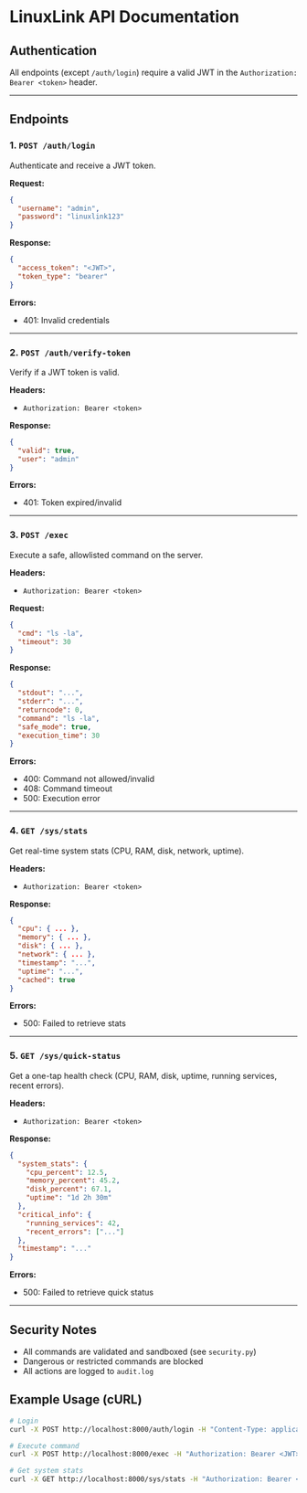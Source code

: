 # LinuxLink API Documentation

## Authentication
All endpoints (except `/auth/login`) require a valid JWT in the `Authorization: Bearer <token>` header.

---

## Endpoints

### 1. `POST /auth/login`
Authenticate and receive a JWT token.

**Request:**
```json
{
  "username": "admin",
  "password": "linuxlink123"
}
```
**Response:**
```json
{
  "access_token": "<JWT>",
  "token_type": "bearer"
}
```
**Errors:**
- 401: Invalid credentials

---

### 2. `POST /auth/verify-token`
Verify if a JWT token is valid.

**Headers:**
- `Authorization: Bearer <token>`

**Response:**
```json
{
  "valid": true,
  "user": "admin"
}
```
**Errors:**
- 401: Token expired/invalid

---

### 3. `POST /exec`
Execute a safe, allowlisted command on the server.

**Headers:**
- `Authorization: Bearer <token>`

**Request:**
```json
{
  "cmd": "ls -la",
  "timeout": 30
}
```
**Response:**
```json
{
  "stdout": "...",
  "stderr": "...",
  "returncode": 0,
  "command": "ls -la",
  "safe_mode": true,
  "execution_time": 30
}
```
**Errors:**
- 400: Command not allowed/invalid
- 408: Command timeout
- 500: Execution error

---

### 4. `GET /sys/stats`
Get real-time system stats (CPU, RAM, disk, network, uptime).

**Headers:**
- `Authorization: Bearer <token>`

**Response:**
```json
{
  "cpu": { ... },
  "memory": { ... },
  "disk": { ... },
  "network": { ... },
  "timestamp": "...",
  "uptime": "...",
  "cached": true
}
```
**Errors:**
- 500: Failed to retrieve stats

---

### 5. `GET /sys/quick-status`
Get a one-tap health check (CPU, RAM, disk, uptime, running services, recent errors).

**Headers:**
- `Authorization: Bearer <token>`

**Response:**
```json
{
  "system_stats": {
    "cpu_percent": 12.5,
    "memory_percent": 45.2,
    "disk_percent": 67.1,
    "uptime": "1d 2h 30m"
  },
  "critical_info": {
    "running_services": 42,
    "recent_errors": ["..."]
  },
  "timestamp": "..."
}
```
**Errors:**
- 500: Failed to retrieve quick status

---

## Security Notes
- All commands are validated and sandboxed (see `security.py`)
- Dangerous or restricted commands are blocked
- All actions are logged to `audit.log`

## Example Usage (cURL)
```sh
# Login
curl -X POST http://localhost:8000/auth/login -H "Content-Type: application/json" -d '{"username":"admin","password":"linuxlink123"}'

# Execute command
curl -X POST http://localhost:8000/exec -H "Authorization: Bearer <JWT>" -H "Content-Type: application/json" -d '{"cmd":"ls -la"}'

# Get system stats
curl -X GET http://localhost:8000/sys/stats -H "Authorization: Bearer <JWT>"
``` 